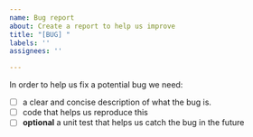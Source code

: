 ```yaml
---
name: Bug report
about: Create a report to help us improve
title: "[BUG] "
labels: ''
assignees: ''

---
```


In order to help us fix a potential bug we need: 

- [ ] a clear and concise description of what the bug is.
- [ ] code that helps us reproduce this 
- [ ] **optional** a unit test that helps us catch the bug in the future
